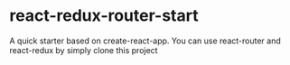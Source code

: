 # react-redux-router-start
A quick starter based on create-react-app. You can use react-router and react-redux by simply clone this project
